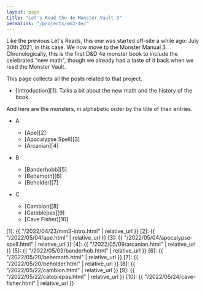 ```yaml
---
layout: page
title: "Let's Read the 4e Monster Vault 3"
permalink: "/projects/mm3-4e/"
---
```


Like the previous Let's Reads, this one was started off-site a while ago: July
30th 2021, in this case. We now move to the Monster Manual 3. Chronologically,
this is the first D&D 4e monster book to include the celebrated "new math",
though we already had a taste of it back when we read the Monster Vault.

This page collects all the posts related to that project.

- [Introduction][1]: Talks a bit about the new math and the history of the book.

And here are the monsters, in alphabetic order by the title of their
entries.

- A
  - [Ape][2]
  - [Apocalypse Spell][3]
  - [Arcanian][4]

- B
  - [Banderhobb][5]
  - [Behemoth][6]
  - [Beholder][7]

- C
  - [Cambion][8]
  - [Catoblepas][9]
  - [Cave Fisher][10]


[1]: {{ "/2022/04/23/mm3-intro.html" | relative_url }}
[2]: {{ "/2022/05/04/ape.html" | relative_url }}
[3]: {{ "/2022/05/04/apocalypse-spell.html" | relative_url }}
[4]: {{ "/2022/05/09/arcanian.html" | relative_url }}
[5]: {{ "/2022/05/09/banderhob.html" | relative_url }}
[6]: {{ "/2022/05/20/behemoth.html" | relative_url }}
[7]: {{ "/2022/05/20/beholder.html" | relative_url }}
[8]: {{ "/2022/05/22/cambion.html" | relative_url }}
[9]: {{ "/2022/05/22/catoblepas.html" | relative_url }}
[10]: {{ "/2022/05/24/cave-fisher.html" | relative_url }}

